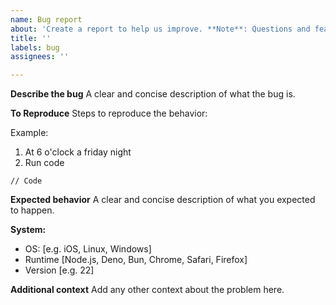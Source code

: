 ```yaml
---
name: Bug report
about: 'Create a report to help us improve. **Note**: Questions and feature requests should be posted under Discussions.'
title: ''
labels: bug
assignees: ''

---
```


**Describe the bug**
A clear and concise description of what the bug is.

**To Reproduce**
Steps to reproduce the behavior:

Example: 
1. At 6 o'clock a friday night
2. Run code
```
// Code
```

**Expected behavior**
A clear and concise description of what you expected to happen.

**System:**
 - OS: [e.g. iOS, Linux, Windows]
 - Runtime [Node.js, Deno, Bun, Chrome, Safari, Firefox]
 - Version [e.g. 22]

**Additional context**
Add any other context about the problem here.
